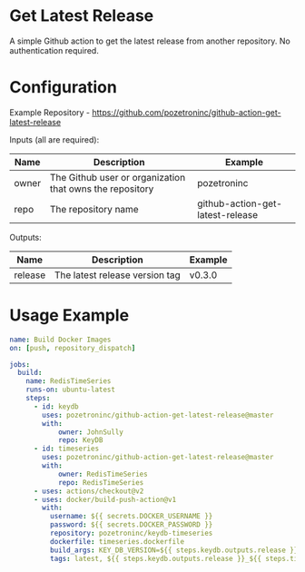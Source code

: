 Get Latest Release
==================

A simple Github action to get the latest release from another repository. No authentication required.

Configuration
=============

Example Repository - https://github.com/pozetroninc/github-action-get-latest-release

Inputs (all are required):

Name | Description | Example
--- | --- | ---
owner | The Github user or organization that owns the repository |  pozetroninc
repo | The repository name | github-action-get-latest-release

Outputs:

Name | Description | Example
--- | --- | ---
release | The latest release version tag | v0.3.0

Usage Example
=============
``` yaml
name: Build Docker Images
on: [push, repository_dispatch]

jobs:
  build:
    name: RedisTimeSeries
    runs-on: ubuntu-latest
    steps:
      - id: keydb
        uses: pozetroninc/github-action-get-latest-release@master
        with:
            owner: JohnSully
            repo: KeyDB
      - id: timeseries
        uses: pozetroninc/github-action-get-latest-release@master
        with:
            owner: RedisTimeSeries
            repo: RedisTimeSeries
      - uses: actions/checkout@v2
      - uses: docker/build-push-action@v1
        with:
          username: ${{ secrets.DOCKER_USERNAME }}
          password: ${{ secrets.DOCKER_PASSWORD }}
          repository: pozetroninc/keydb-timeseries
          dockerfile: timeseries.dockerfile
          build_args: KEY_DB_VERSION=${{ steps.keydb.outputs.release }}, REDIS_TIME_SERIES_VERSION=${{ steps.timeseries.outputs.release }}
          tags: latest, ${{ steps.keydb.outputs.release }}_${{ steps.timeseries.outputs.release }}

```
